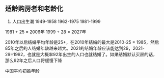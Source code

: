 ## 适龄购房者和老龄化
1. 人口出生潮
  1949-1958
  1962-1975
  1981-1999

1981 + 25 = 2006年
1999 + 28 = 2027年

2010年以后结婚平均年龄是25+，在2010年结婚的最大是2010-25 = 1985，然后85年之后的人结婚年龄越来越大。2021的结婚年龄应该能达到29，2021-29=1992，也就是大概率92年出生的人口也就结婚了。如果结婚默认买房的话，那么92年之后人口将缓慢下降

  中国平均初婚年龄